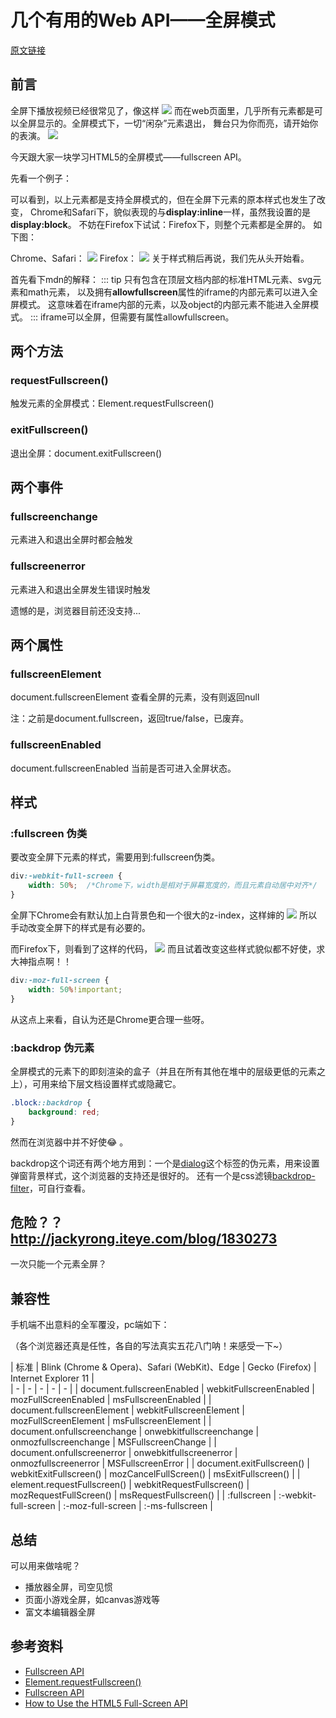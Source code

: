 # 几个有用的Web API——全屏模式

[原文链接](https://denzel.netlify.com/js/useful_webapis_fullscreen.html?_=0987654334523)

## 前言
全屏下播放视频已经很常见了，像这样
![](http://p8rbt50i2.bkt.clouddn.com/fullscreen.jpeg)
而在web页面里，几乎所有元素都是可以全屏显示的。全屏模式下，一切“闲杂”元素退出，
舞台只为你而亮，请开始你的表演。
![](http://p8rbt50i2.bkt.clouddn.com/blogtimg.jpeg)

今天跟大家一块学习HTML5的全屏模式——fullscreen API。

先看一个例子：
<WebAPIs-FullScreen1/>

可以看到，以上元素都是支持全屏模式的，但在全屏下元素的原本样式也发生了改变，
Chrome和Safari下，貌似表现的与**display:inline**一样，虽然我设置的是**display:block**。
不妨在Firefox下试试：Firefox下，则整个元素都是全屏的。
如下图：

Chrome、Safari：
![](http://p8rbt50i2.bkt.clouddn.com/fullscreen002.png)
Firefox：
![](http://p8rbt50i2.bkt.clouddn.com/fullscreen003.png)
关于样式稍后再说，我们先从头开始看。

首先看下mdn的解释：
::: tip 
只有包含在顶层文档内部的标准HTML元素、svg元素和math元素，
以及拥有**allowfullscreen**属性的iframe的内部元素可以进入全屏模式。
这意味着在iframe内部的元素，以及object的内部元素不能进入全屏模式。
:::
iframe可以全屏，但需要有属性allowfullscreen。

## 两个方法

### requestFullscreen()
触发元素的全屏模式：Element.requestFullscreen()

### exitFullscreen()
退出全屏：document.exitFullscreen()

## 两个事件

### fullscreenchange
元素进入和退出全屏时都会触发

### fullscreenerror
元素进入和退出全屏发生错误时触发

遗憾的是，浏览器目前还没支持...

## 两个属性

### fullscreenElement
document.fullscreenElement 查看全屏的元素，没有则返回null

注：之前是document.fullscreen，返回true/false，已废弃。

### fullscreenEnabled
document.fullscreenEnabled 当前是否可进入全屏状态。

## 样式

### :fullscreen 伪类

要改变全屏下元素的样式，需要用到:fullscreen伪类。
```css
div:-webkit-full-screen {
	width: 50%;  /*Chrome下，width是相对于屏幕宽度的，而且元素自动居中对齐*/
}
```

全屏下Chrome会有默认加上白背景色和一个很大的z-index，这样婶的
![](http://p8rbt50i2.bkt.clouddn.com/blogfullscreen001.png)
所以手动改变全屏下的样式是有必要的。

而Firefox下，则看到了这样的代码，
![](http://p8rbt50i2.bkt.clouddn.com/fullscreen004.png)
而且试着改变这些样式貌似都不好使，求大神指点啊！！
```css
div:-moz-full-screen {
	width: 50%!important; 
}
```
从这点上来看，自认为还是Chrome更合理一些呀。

### :backdrop 伪元素
全屏模式的元素下的即刻渲染的盒子（并且在所有其他在堆中的层级更低的元素之上），可用来给下层文档设置样式或隐藏它。
```css
.block::backdrop {
    background: red;
}
```
然而在浏览器中并不好使:joy: 。
<WebAPIs-FullScreen2/>

backdrop这个词还有两个地方用到：一个是[dialog](https://developer.mozilla.org/zh-CN/docs/Web/HTML/Element/dialog)这个标签的伪元素，用来设置弹窗背景样式，这个浏览器的支持还是很好的。
还有一个是css滤镜[backdrop-filter](https://developer.mozilla.org/zh-CN/docs/Web/CSS/backdrop-filter)，可自行查看。

## 危险？？http://jackyrong.iteye.com/blog/1830273

一次只能一个元素全屏？

## 兼容性
手机端不出意料的全军覆没，pc端如下：

（各个浏览器还真是任性，各自的写法真实五花八门呐！来感受一下~）

| 标准 | Blink (Chrome & Opera)、Safari (WebKit)、Edge | Gecko (Firefox) | Internet Explorer 11 |  
| -   | -  | -  | - | - |
| document.fullscreenEnabled | webkitFullscreenEnabled | mozFullScreenEnabled | msFullscreenEnabled |
| document.fullscreenElement | webkitFullscreenElement | mozFullScreenElement | msFullscreenElement | 
| document.onfullscreenchange | onwebkitfullscreenchange | onmozfullscreenchange | MSFullscreenChange | 
| document.onfullscreenerror | onwebkitfullscreenerror | onmozfullscreenerror | MSFullscreenError | 
| document.exitFullscreen()	 | webkitExitFullscreen() | mozCancelFullScreen() | msExitFullscreen() | 
| element.requestFullscreen() | webkitRequestFullscreen() | mozRequestFullScreen() | msRequestFullscreen() |
| :fullscreen | :-webkit-full-screen | :-moz-full-screen | :-ms-fullscreen |


## 总结
可以用来做啥呢？
- 播放器全屏，司空见惯
- 页面小游戏全屏，如canvas游戏等
- 富文本编辑器全屏

## 参考资料
- [Fullscreen API](https://developer.mozilla.org/en-US/docs/Web/API/Fullscreen_API)
- [Element.requestFullscreen()](https://developer.mozilla.org/zh-CN/docs/Web/API/Element/requestFullScreen)
- [Fullscreen API](https://fullscreen.spec.whatwg.org/)
- [How to Use the HTML5 Full-Screen API](https://www.sitepoint.com/html5-full-screen-api/)

